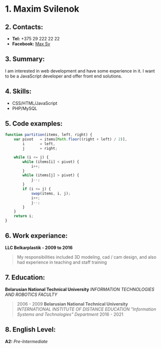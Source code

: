 # 1. Maxim Svilenok

## 2. Contacts:
  * **Tel:** +375 29 222 22 22  
  * **Facebook:** [Max Sv](https://www.facebook.com/max.sv.96)

## 3. Summary:
I am interested in web development and have some experience in it.
I want to be a JavaScript developer and offer front end solutions.

## 4. Skills:
  * CSS/HTML/JavaScript
  * PHP/MySQL

## 5. Code examples:
```javascript
function partition(items, left, right) {
    var pivot   = items[Math.floor((right + left) / 2)],
        i       = left,
        j       = right;

    while (i <= j) {
        while (items[i] < pivot) {
            i++;
        }
        while (items[j] > pivot) {
            j--;
        }
        if (i <= j) {
            swap(items, i, j);
            i++;
            j--;
        }
    }
    return i;
}
```

## 6. Work experiance:
**LLC Belkarplastik - 2009 to 2016**
>My responsibilities included 3D modeling, cad / cam design, and also had experience in teaching and staff training 

## 7. Education: 
**Belarusian National Technical University**
*INFORMATION TECHNOLOGIES AND ROBOTICS FACULTY*
>2006 - 2009
**Belarusian National Technical University**
*INTERNATIONAL INSTITUTE OF DISTANCE EDUCATION*
*"Information Systems and Technologies" Department*
>2016 - 2021

## 8. English Level:
**A2:** *Pre-Intermediate*